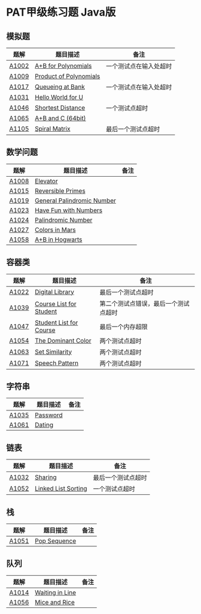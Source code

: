 # PAT甲级练习题 Java版

## 模拟题

|  题解   | 题目描述  | 备注 |
|  ----  | ----  | ---- |
| [A1002](/src/test1002.java)  | [A+B for Polynomials](https://pintia.cn/problem-sets/994805342720868352/problems/994805526272000000) | 一个测试点在输入处超时 |
| [A1009](/src/test1009.java)  | [Product of Polynomials](https://pintia.cn/problem-sets/994805342720868352/problems/994805509540921344) |  |
| [A1017](/src/test1017.java)  | [Queueing at Bank](https://pintia.cn/problem-sets/994805342720868352/problems/994805491530579968) | 一个测试点在输入处超时 |
| [A1031](/src/test1031.java)  | [Hello World for U](https://pintia.cn/problem-sets/994805342720868352/problems/994805462535356416) |  |
| [A1046](/src/test1046.java)  | [Shortest Distance](https://pintia.cn/problem-sets/994805342720868352/problems/994805435700199424) | 一个测试点超时 |
| [A1065](/src/test1065.java)  | [A+B and C (64bit)](https://pintia.cn/problem-sets/994805342720868352/problems/994805406352654336) |  |
| [A1105](/src/test1105.java)  | [Spiral Matrix](https://pintia.cn/problem-sets/994805342720868352/problems/994805363117768704) | 最后一个测试点超时 |

## 数学问题

|  题解   | 题目描述  | 备注 |
|  ----  | ----  | ---- |
| [A1008](/src/test1008.java)  | [Elevator](https://pintia.cn/problem-sets/994805342720868352/problems/994805511923286016) |  |
| [A1015](/src/test1015.java)  | [Reversible Primes](https://pintia.cn/problem-sets/994805342720868352/problems/994805495863296000) |  |
| [A1019](/src/test1019.java)  | [General Palindromic Number](https://pintia.cn/problem-sets/994805342720868352/problems/994805487143337984) |  |
| [A1023](/src/test1023.java)  | [Have Fun with Numbers](https://pintia.cn/problem-sets/994805342720868352/problems/994805478658260992) |  |
| [A1024](/src/test1024.java)  | [Palindromic Number](https://pintia.cn/problem-sets/994805342720868352/problems/994805476473028608) |  |
| [A1027](/src/test1024.java)  | [Colors in Mars](https://pintia.cn/problem-sets/994805342720868352/problems/994805470349344768) |  |
| [A1058](/src/test1058.java)  | [A+B in Hogwarts](https://pintia.cn/problem-sets/994805342720868352/problems/994805416519647232) |  |

## 容器类

|  题解   | 题目描述  | 备注 |
|  ----  | ----  | ---- |
| [A1022](/src/test1022.java)  | [Digital Library](https://pintia.cn/problem-sets/994805342720868352/problems/994805480801550336) | 最后一个测试点超时 |
| [A1039](/src/test1039.java)  | [Course List for Student](https://pintia.cn/problem-sets/994805342720868352/problems/994805447855292416) | 第二个测试点错误，最后一个测试点超时 |
| [A1047](/src/test1047.java)  | [Student List for Course](https://pintia.cn/problem-sets/994805342720868352/problems/994805433955368960) | 最后一个内存超限 |
| [A1054](/src/test1054.java)  | [The Dominant Color](https://pintia.cn/problem-sets/994805342720868352/problems/994805422639136768) | 两个测试点超时 |
| [A1063](/src/test1063.java)  | [Set Similarity](https://pintia.cn/problem-sets/994805342720868352/problems/994805409175420928) | 两个测试点超时 |
| [A1071](/src/test1071.java)  | [Speech Pattern](https://pintia.cn/problem-sets/994805342720868352/problems/994805398257647616) | 两个测试点超时 |

## 字符串

|  题解   | 题目描述  | 备注 |
|  ----  | ----  | ---- |
| [A1035](/src/test1035.java)  | [Password](https://pintia.cn/problem-sets/994805342720868352/problems/994805454989803520) |  |
| [A1061](/src/test1061.java)  | [Dating](https://pintia.cn/problem-sets/994805342720868352/problems/994805411985604608) |  |

## 链表

|  题解   | 题目描述  | 备注 |
|  ----  | ----  | ---- |
| [A1032](/src/test1032.java)  | [Sharing](https://pintia.cn/problem-sets/994805342720868352/problems/994805460652113920) | 最后一个测试点超时 |
| [A1052](/src/test1052.java)  | [Linked List Sorting](https://pintia.cn/problem-sets/994805342720868352/problems/994805425780670464) | 一个测试点超时 |

## 栈

|  题解   | 题目描述  | 备注 |
|  ----  | ----  | ---- |
| [A1051](/src/test1051.java)  | [Pop Sequence](https://pintia.cn/problem-sets/994805342720868352/problems/994805427332562944) |  |

## 队列

|  题解   | 题目描述  | 备注 |
|  ----  | ----  | ---- |
| [A1014](/src/test1014.java)  | [Waiting in Line](https://pintia.cn/problem-sets/994805342720868352/problems/994805498207911936) |  |
| [A1056](/src/test1056.java)  | [Mice and Rice](https://pintia.cn/problem-sets/994805342720868352/problems/994805419468242944) |  |